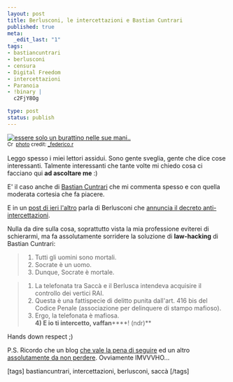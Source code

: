 ```yaml
--- 
layout: post
title: Berlusconi, le intercettazioni e Bastian Cuntrari
published: true
meta: 
  _edit_last: "1"
tags: 
- bastiancuntrari
- berlusconi
- censura
- Digital Freedom
- intercettazioni
- Paranoia
- !binary |
  c2FjY8Og

type: post
status: publish
---
```

<a href="http://www.flickr.com/photos/15061889@N00/2496586005/" title="essere solo un burattino nelle sue mani.." target="_blank"><img src="http://farm3.static.flickr.com/2090/2496586005_8a18ac6f04.jpg" alt="essere solo un burattino nelle sue mani.." border="0" /></a><br /><small><a href="http://creativecommons.org/licenses/by-nc-nd/2.0/" title="Attribution-NonCommercial-NoDerivs License" target="_blank"><img src="http://www.lastknight.com/wp-content/plugins/photo-dropper/images/cc.png" alt="Creative Commons License" border="0" width="16" height="16" align="absmiddle" /></a> <a href="http://www.photodropper.com/photos/" target="_blank">photo</a> credit: <a href="http://www.flickr.com/photos/15061889@N00/2496586005/" title="_federico.r" target="_blank">_federico.r</a></small>  
  
Leggo spesso i miei lettori assidui. Sono gente sveglia, gente che dice cose interessanti. Talmente interessanti che tante volte mi chiedo cosa ci facciano qui **ad ascoltare me** :)  
  
E' il caso anche di [Bastian Cuntrari](http://bastianocuntrari.blogspot.com/) che mi commenta spesso e con quella moderata cortesia che fa piacere.  
  
E in un [post di ieri l'altro](http://bastianocuntrari.blogspot.com/2008/06/magistrati-sotto-scacco-no-scuola-da.html) parla di Berlusconi che [annuncia il decreto anti-intercettazioni](http://it.youtube.com/watch?v=IMt1kzbPRy0).  
  
Nulla da dire sulla cosa, soprattutto vista la mia professione eviterei di schierarmi, ma fa assolutamente sorridere la soluzione di **law-hacking** di Bastian Cuntrari:  
  
> 1) Tutti gli uomini sono mortali.  
> 2) Socrate è un uomo.  
> 3) Dunque, Socrate è mortale.
  
> 1) La telefonata tra Saccà e il Berlusca intendeva acquisire il controllo dei vertici RAI.  
> 2) Questa è una fattispecie di delitto punita dall'art. 416 bis del Codice Penale (associazione per delinquere di stampo mafioso).  
> 3) Ergo, la telefonata è mafiosa.  
> **4) E io ti intercetto, vaffan******! (ndr)**  
  
Hands down respect ;)  
  
P.S. Ricordo che un blog [che vale la pena di seguire](http://sednonsatiata.wordpress.com/) ed un altro [assolutamente da non perdere](http://www.securitywhispers.net/). Ovviamente IMVVVHO...  

[tags] bastiancuntrari, intercettazioni, berlusconi, saccà [/tags] 
